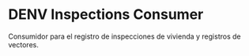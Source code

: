 # DENV Inspections Consumer
Consumidor para el registro de inspecciones de vivienda y registros de vectores.

